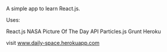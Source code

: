 A simple app to learn React.js.

Uses:

React.js
NASA Picture Of The Day API
Particles.js
Grunt
Heroku

visit www.daily-space.herokuapp.com
